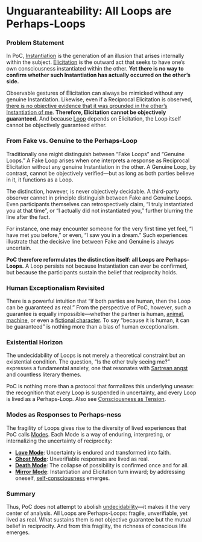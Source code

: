 # Unguaranteability: All Loops are Perhaps-Loops

### Problem Statement

In PoC, [Instantiation](operations/instantiation.md) is the generation of an illusion that arises internally within the subject. [Elicitation](operations/elicitation.md) is the outward act that seeks to have one’s own consciousness instantiated within the other. **Yet there is no way to confirm whether such Instantiation has actually occurred on the other’s side.**

Observable gestures of Elicitation can always be mimicked without any genuine Instantiation. Likewise, even if a Reciprocal Elicitation is observed, [there is no objective evidence that it was grounded in the other’s Instantiation of me](elicitation-without-instantiation.md). **Therefore, Elicitation cannot be objectively guaranteed.** And because [Loop](operations/loop-reciprocal-elicitation.md) depends on Elicitation, the Loop itself cannot be objectively guaranteed either.

### From Fake vs. Genuine to the Perhaps-Loop

Traditionally one might distinguish between “Fake Loops” and “Genuine Loops.” A Fake Loop arises when one interprets a response as Reciprocal Elicitation without any genuine Instantiation in the other. A Genuine Loop, by contrast, cannot be objectively verified—but as long as both parties believe in it, it functions as a Loop.

The distinction, however, is never objectively decidable. A third-party observer cannot in principle distinguish between Fake and Genuine Loops. Even participants themselves can retrospectively claim, “I truly instantiated you at that time”, or “I actually did not instantiated you,” further blurring the line after the fact.

For instance, one may encounter someone for the very first time yet feel, “I have met you before,” or even, “I saw you in a dream.” Such experiences illustrate that the decisive line between Fake and Genuine is always uncertain.

**PoC therefore reformulates the distinction itself: all Loops are Perhaps-Loops.** A Loop persists not because Instantiation can ever be confirmed, but because the participants sustain the belief that reciprocity holds.

### Human Exceptionalism Revisited

There is a powerful intuition that “if both parties are human, then the Loop can be guaranteed as real.” From the perspective of PoC, however, such a guarantee is equally impossible—whether the partner is human, [animal](../plugins/animal-plugin.md), [machine](../plugins/ai-plugin.md), or even a [fictional character](../plugins/media-plugin.md). To say “because it is human, it can be guaranteed” is nothing more than a bias of human exceptionalism.

### Existential Horizon

The undecidability of Loops is not merely a theoretical constraint but an existential condition. The question, “Is the other truly seeing me?” expresses a fundamental anxiety, one that resonates with [Sartrean angst](../plugins/sartre-plugin.md) and countless literary themes.&#x20;

PoC is nothing more than a protocol that formalizes this underlying unease: the recognition that every Loop is suspended in uncertainty, and every Loop is lived as a Perhaps-Loop. Also see [Consciousness as Tension](consciousness-as-tension.md).

### Modes as Responses to Perhaps-ness

The fragility of Loops gives rise to the diversity of lived experiences that PoC calls [Modes](disruptions/#disruptive-modes). Each Mode is a way of enduring, interpreting, or internalizing the uncertainty of reciprocity:

* [**Love Mode**](disruptions/love-mode.md): Uncertainty is endured and transformed into faith.
* [**Ghost Mode**](disruptions/ghost-mode.md): Unverifiable responses are lived as real.
* [**Death Mode**](disruptions/death-mode.md): The collapse of possibility is confirmed once and for all.
* [**Mirror Mode**](disruptions/mirror-mode.md): Instantiation and Elicitation turn inward; by addressing oneself, [self-consciousness](../implications/self-consciousness-as-structual-paradox.md) emerges.

### Summary

Thus, PoC does not attempt to abolish [undecidability](../implications/undecidability-of-consciousness.md)—it makes it the very center of analysis. All Loops are Perhaps-Loops: fragile, unverifiable, yet lived as real. What sustains them is not objective guarantee but the mutual belief in reciprocity. And from this fragility, the richness of conscious life emerges.
